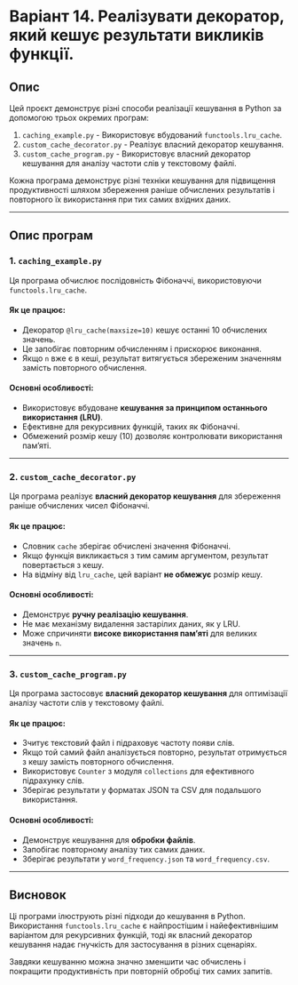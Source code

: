 # Варіант 14. Реалізувати декоратор, який кешує результати викликів функції.

## Опис
Цей проєкт демонструє різні способи реалізації кешування в Python за допомогою трьох окремих програм:
1. `caching_example.py` - Використовує вбудований `functools.lru_cache`.
2. `custom_cache_decorator.py` - Реалізує власний декоратор кешування.
3. `custom_cache_program.py` - Використовує власний декоратор кешування для аналізу частоти слів у текстовому файлі.

Кожна програма демонструє різні техніки кешування для підвищення продуктивності шляхом збереження раніше обчислених результатів і повторного їх використання при тих самих вхідних даних.

---

## Опис програм

### 1. `caching_example.py`
Ця програма обчислює послідовність Фібоначчі, використовуючи `functools.lru_cache`.

#### **Як це працює:**
- Декоратор `@lru_cache(maxsize=10)` кешує останні 10 обчислених значень.
- Це запобігає повторним обчисленням і прискорює виконання.
- Якщо `n` вже є в кеші, результат витягується збереженим значенням замість повторного обчислення.

#### **Основні особливості:**
- Використовує вбудоване **кешування за принципом останнього використання (LRU)**.
- Ефективне для рекурсивних функцій, таких як Фібоначчі.
- Обмежений розмір кешу (10) дозволяє контролювати використання пам’яті.

---

### 2. `custom_cache_decorator.py`
Ця програма реалізує **власний декоратор кешування** для збереження раніше обчислених чисел Фібоначчі.

#### **Як це працює:**
- Словник `cache` зберігає обчислені значення Фібоначчі.
- Якщо функція викликається з тим самим аргументом, результат повертається з кешу.
- На відміну від `lru_cache`, цей варіант **не обмежує** розмір кешу.

#### **Основні особливості:**
- Демонструє **ручну реалізацію кешування**.
- Не має механізму видалення застарілих даних, як у LRU.
- Може спричиняти **високе використання пам’яті** для великих значень `n`.

---

### 3. `custom_cache_program.py`
Ця програма застосовує **власний декоратор кешування** для оптимізації аналізу частоти слів у текстовому файлі.

#### **Як це працює:**
- Зчитує текстовий файл і підраховує частоту появи слів.
- Якщо той самий файл аналізується повторно, результат отримується з кешу замість повторного обчислення.
- Використовує `Counter` з модуля `collections` для ефективного підрахунку слів.
- Зберігає результати у форматах JSON та CSV для подальшого використання.

#### **Основні особливості:**
- Демонструє кешування для **обробки файлів**.
- Запобігає повторному аналізу тих самих даних.
- Зберігає результати у `word_frequency.json` та `word_frequency.csv`.

---

## Висновок
Ці програми ілюструють різні підходи до кешування в Python. Використання `functools.lru_cache` є найпростішим і найефективнішим варіантом для рекурсивних функцій, тоді як власний декоратор кешування надає гнучкість для застосування в різних сценаріях.

Завдяки кешуванню можна значно зменшити час обчислень і покращити продуктивність при повторній обробці тих самих запитів.

